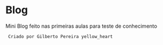 # Blog
 Mini Blog feito nas primeiras aulas para teste de conhecimento


     Criado por Gilberto Pereira yellow_heart
